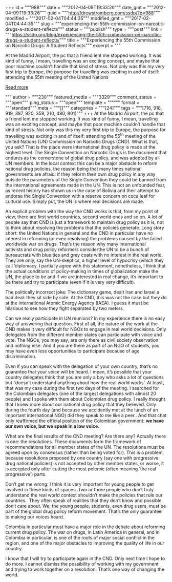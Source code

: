 +++
id = """988"""
date = """2012-04-09T19:33:26"""
date_gmt = """2012-04-09T19:33:26"""
guid = """http://drewstromberg.com/ssdp/?p=988"""
modified = """2017-02-04T04:44:35"""
modified_gmt = """2017-02-04T04:44:35"""
slug = """experiencing-the-55th-commission-on-narcotic-drugs-a-student-reflects"""
status = """publish"""
type = """post"""
link = """https://ssdp.org/blog/experiencing-the-55th-commission-on-narcotic-drugs-a-student-reflects/"""
title = """Experiencing the 55th Commission on Narcotic Drugs: A Student Reflects"""
excerpt = """<p>At the Madrid Airport, the pc that a friend lent me stopped working. It was kind of funny, I mean, travelling was an exciting concept, and maybe that poor machine couldn’t handle that kind of stress. Not only was this my very first trip to Europe, the purpose for travelling was exciting in and of itself: attending the 55th meeting of the United Nations</p>
<div class="h10"></div>
<p><a class="more-link2 flat" href="https://ssdp.org/blog/experiencing-the-55th-commission-on-narcotic-drugs-a-student-reflects/">Read more</a></p>
"""
author = """230"""
featured_media = """3329"""
comment_status = """open"""
ping_status = """open"""
template = """"""
format = """standard"""
meta = """[]"""
categories = """[24]"""
tags = """[716, 918, 919, 387, 920, 359, 210, 480, 801]"""
+++
At the Madrid Airport, the pc that a friend lent<strong><em> </em></strong>me stopped working. It was kind of funny, I mean, travelling was an exciting<strong><em> </em></strong>concept, and maybe that poor machine couldn’t handle that kind of stress. Not only was this my very first trip to Europe, the purpose for travelling was exciting in and of itself: attending<strong><em> </em></strong>the 55<sup>th</sup> meeting of the United Nations (UN) Commission on Narcotic Drugs (CND). What is that, you ask? That is the place were international drug policy is made at the highest level. The Single Convention on Narcotic Drugs is the document that endures as the cornerstone of global drug policy, and was adopted by all UN members. In the local context this can be a major obstacle to reform national drug policies, the reason being that many times national governments are afraid: if they reform their own drug policy in any way outside the parameters of the Single Convention they could be banned from the international agreements made in the UN. This is not an unfounded fear, as recent history has shown us in the case of Bolivia and their attempt to endorse the Single Convention with a reserve concern on coca leaf for cultural use. Simply put, the UN is where real decisions are made.



An explicit problem with the way the CND works is that,<strong><em> </em></strong>from<strong><em> </em></strong>my point of view, there are first world countries, second world ones and so on. A lot of people say that CND is just a framework to maintain drug policy as it is, not to think about resolving the problems that the policies generate. Long story short: the United Nations in general and the CND in particular have no interest<strong><em> </em></strong>in reforming<strong><em> </em></strong>(or even re<strong><em>s</em></strong>olving) the problems caused by the failed worldwide war on drugs. That’s the reason why many international activists<strong><em> </em></strong>and drug policy reformers consider<strong><em></em></strong>the UN to be a bunch of bureaucrats with blue ties and grey coats with no interest<strong><em> </em></strong>in the real world. They are only, say the UN-skeptics, a higher level of hypocrisy (which they call ‘diplomacy. I<strong><em> </em></strong>partially<strong><em> </em></strong>agree with this statement, nonetheless, I think that the actual conditions of policy-making in times of globalization make the UN, the place to be and if we are interested<strong><em> </em></strong>in real change, it’s important to be there and try to participate (even if it is very very difficult).



The politically incorrect joke: The dictionary game, dealt Iran and Israel a bad deal: they sit side by side. At the CND, this was not the case but they do at the International Atomic Energy Agency (IAEA). I guess it must be hilarious to see how they fight separated by two meters.



Can we really participate in UN reunions? In my experience there is no easy way of answering that question. First of all, the nature of the work at the CND makes it very difficult for NGOs to engage in real world decisions. Only delegates from the different member states can participate with voice and vote. The NGOs, you may say, are only there as civil society observation and nothing else. And if you are there as part of an NGO of students, you may have even less opportunities to participate because of age discrimination.



Even if you can speak with the delegation of your own country, that&#8217;s no guarantee that your voice will be heard. I mean, it&#8217;s possible that your country delegates think that you are only a boy who asks a lot of questions but &#8220;doesn&#8217;t understand anything about how the real world works&#8217;. At least, that was my case during the first two days of the meeting. I searched for the Colombian delegates (one of the largest delegations with almost 20 people) and I spoke with them about Colombian drug policy. I really thought that I knew more about our national drug policy that they believed. Only during the fourth day (and because we accidently met at the lunch of an important international NGO) did they speak to me like a peer.. And that chat only reaffirmed the official position of the Colombian government: <strong>we have our own voice, but we speak in a low voice.</strong>



What are the final results of the CND meeting? Are there any? Actually there is one: the resolutions. These documents form the framework of recommendations for all member states of the UN. The resolutions must be agreed upon by consensus (rather than being voted for). This is a problem, because resolutions proposed by one country (say one with progressive drug national policies) is not accepted by other member states, or worse, it is accepted only after cutting the most polemic (often meaning &#8216;the real progressive&#8217;) parts.



Don&#8217;t get me wrong: I think it is very important for young people to get involved in these kinds of spaces. Two or three people who don’t truly understand the real world context shouldn’t make the policies that rule our countries.  They often speak of realities that they don&#8217;t know and possible don&#8217;t care about. We, the young people, students, even drug users, must be part of the global drug policy reform movement. That&#8217;s the only guarantee to making our voices heard.



Colombia in particular must have a major role in the debate about reforming current drug policy. The war on drugs, in Latin America in general, and in Colombia in particular, is one of the roots of major social conflict in the region, and one of the major obstacles to improving the quality of life in our country.



I know that I will try to participate again in the CND. Only next time I hope to do more. I cannot dismiss the possibility of working with my government and trying to work together on a resolution. That&#8217;s one way of changing the world.

